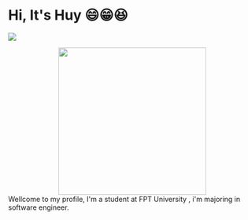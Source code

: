 # Hi, It's Huy 😄😁😆

![](https://komarev.com/ghpvc/?username=devashui)

<div id="header" align="center">
  <img src="https://media3.giphy.com/media/v1.Y2lkPTc5MGI3NjExOGY0eXNqaGdzZGt4aHp5bWFtZjV3Y2l0bTNnazRiZXFnZzlxYmg4aSZlcD12MV9pbnRlcm5hbF9naWZfYnlfaWQmY3Q9cw/VGcVZyreAU2UewDI81/giphy.gif" width="300" height="300"/>
</div>
Wellcome to my profile, I'm a student at FPT University , i'm majoring in software engineer. 
